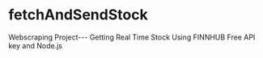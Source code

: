 # fetchAndSendStock
Webscraping Project--- Getting Real Time Stock Using FINNHUB Free API key and Node.js
